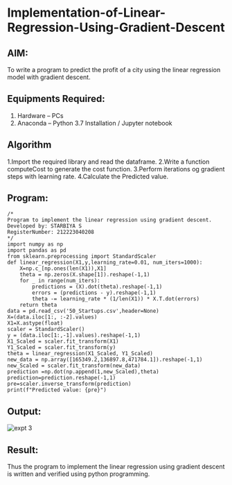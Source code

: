 # Implementation-of-Linear-Regression-Using-Gradient-Descent

## AIM:
To write a program to predict the profit of a city using the linear regression model with gradient descent.

## Equipments Required:
1. Hardware – PCs
2. Anaconda – Python 3.7 Installation / Jupyter notebook

## Algorithm
1.Import the required library and read the dataframe.
2.Write a function computeCost to generate the cost function.
3.Perform iterations og gradient steps with learning rate.
4.Calculate the Predicted value.

## Program:
```
/*
Program to implement the linear regression using gradient descent.
Developed by: STARBIYA S
RegisterNumber: 212223040208 
*/
import numpy as np
import pandas as pd
from sklearn.preprocessing import StandardScaler
def linear_regression(X1,y,learning_rate=0.01, num_iters=1000):
    X=np.c_[np.ones(len(X1)),X1]
    theta = np.zeros(X.shape[1]).reshape(-1,1)
    for _ in range(num_iters):
        predictions = (X).dot(theta).reshape(-1,1)
        errors = (predictions - y).reshape(-1,1)
        theta -= learning_rate * (1/len(X1)) * X.T.dot(errors)
    return theta
data = pd.read_csv('50_Startups.csv',header=None)
X=(data.iloc[1:, :-2].values)
X1=X.astype(float)
scaler = StandardScaler()
y = (data.iloc[1:,-1].values).reshape(-1,1)
X1_Scaled = scaler.fit_transform(X1)
Y1_Scaled = scaler.fit_transform(y)
theta = linear_regression(X1_Scaled, Y1_Scaled)
new_data = np.array([165349.2,136897.8,471784.1]).reshape(-1,1)
new_Scaled = scaler.fit_transform(new_data)
prediction =np.dot(np.append(1,new_Scaled),theta)
prediction=prediction.reshape(-1,1)
pre=scaler.inverse_transform(prediction)
print(f"Predicted value: {pre}")
```



## Output:
![expt 3](https://github.com/user-attachments/assets/fefd1ed0-2cde-4b13-b2b7-b9b67e7810b9)


## Result:
Thus the program to implement the linear regression using gradient descent is written and verified using python programming.
